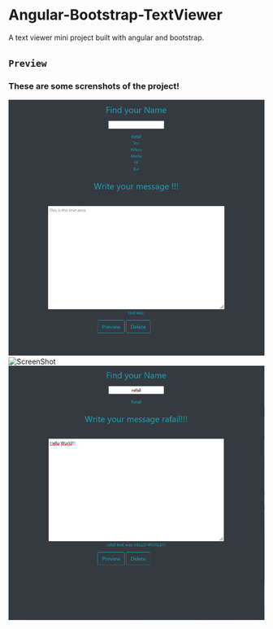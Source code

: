 # Angular-Bootstrap-TextViewer
A text viewer mini project built with angular and bootstrap.
## `Preview`
### 
### These are some screnshots of the project!
![ScreenShot](https://github.com/Rafail1992/Angular-Bootstrap-TextViewer/blob/main/1.png)
![ScreenShot](https://https://github.com/Rafail1992/Angular-Bootstrap-TextViewer/blob/main/2.png)
![ScreenShot](https://github.com/Rafail1992/Angular-Bootstrap-TextViewer/blob/main/3.png)
##
